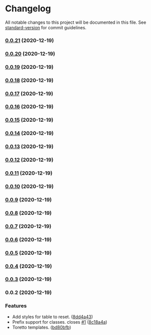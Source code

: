 # Changelog

All notable changes to this project will be documented in this file. See [standard-version](https://github.com/conventional-changelog/standard-version) for commit guidelines.

### [0.0.21](https://github.com/primitive-survival/toretto-css/compare/v0.0.20...v0.0.21) (2020-12-19)

### [0.0.20](https://github.com/primitive-survival/toretto-css/compare/v0.0.19...v0.0.20) (2020-12-19)

### [0.0.19](https://github.com/primitive-survival/toretto-css/compare/v0.0.18...v0.0.19) (2020-12-19)

### [0.0.18](https://github.com/primitive-survival/toretto-css/compare/v0.0.17...v0.0.18) (2020-12-19)

### [0.0.17](https://github.com/primitive-survival/toretto-css/compare/v0.0.16...v0.0.17) (2020-12-19)

### [0.0.16](https://github.com/primitive-survival/toretto-css/compare/v0.0.15...v0.0.16) (2020-12-19)

### [0.0.15](https://github.com/primitive-survival/toretto-css/compare/v0.0.14...v0.0.15) (2020-12-19)

### [0.0.14](https://github.com/primitive-survival/toretto-css/compare/v0.0.13...v0.0.14) (2020-12-19)

### [0.0.13](https://github.com/primitive-survival/toretto-css/compare/v0.0.12...v0.0.13) (2020-12-19)

### [0.0.12](https://github.com/primitive-survival/toretto-css/compare/v0.0.11...v0.0.12) (2020-12-19)

### [0.0.11](https://github.com/primitive-survival/toretto-css/compare/v0.0.10...v0.0.11) (2020-12-19)

### [0.0.10](https://github.com/primitive-survival/toretto-css/compare/v0.0.9...v0.0.10) (2020-12-19)

### [0.0.9](https://github.com/primitive-survival/toretto-css/compare/v0.0.8...v0.0.9) (2020-12-19)

### [0.0.8](https://github.com/primitive-survival/toretto-css/compare/v0.0.7...v0.0.8) (2020-12-19)

### [0.0.7](https://github.com/primitive-survival/toretto-css/compare/v0.0.6...v0.0.7) (2020-12-19)

### [0.0.6](https://github.com/primitive-survival/toretto-css/compare/v0.0.5...v0.0.6) (2020-12-19)

### [0.0.5](https://github.com/primitive-survival/toretto-css/compare/v0.0.4...v0.0.5) (2020-12-19)

### [0.0.4](https://github.com/primitive-survival/toretto-css/compare/v0.0.3...v0.0.4) (2020-12-19)

### [0.0.3](https://github.com/primitive-survival/toretto-css/compare/v0.0.2...v0.0.3) (2020-12-19)

### 0.0.2 (2020-12-19)


### Features

* Add styles for table to reset. ([8dd4a43](https://github.com/primitive-survival/toretto-css/commit/8dd4a43056e84350ac7fdb96c97f6760aaf3fe0b))
* Prefix support for classes. closes [#1](https://github.com/primitive-survival/toretto-css/issues/1) ([8c18a4a](https://github.com/primitive-survival/toretto-css/commit/8c18a4a3b8acf320b90004cb5ef5f06519f28c1a))
* Toretto templates. ([bd80bfb](https://github.com/primitive-survival/toretto-css/commit/bd80bfbfdfbf775becd8e28ab2bb7c389bca0618))
